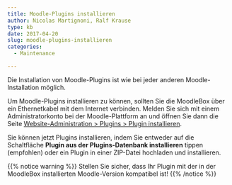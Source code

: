 ```yaml
---
title: Moodle-Plugins installieren
author: Nicolas Martignoni, Ralf Krause
type: kb
date: 2017-04-20
slug: moodle-plugins-installieren
categories:
  - Maintenance

---
```

Die Installation von Moodle-Plugins ist wie bei jeder anderen Moodle-Installation möglich.

Um Moodle-Plugins installieren zu können, sollten Sie die MoodleBox über ein Ethernetkabel mit dem Internet verbinden. Melden Sie sich mit einem Administratorkonto bei der Moodle-Plattform an und öffnen Sie dann die Seite [Website-Administration > Plugins > Plugin installieren][1].

Sie können jetzt Plugins installieren, indem Sie entweder auf die Schaltfläche __Plugin aus der Plugins-Datenbank installieren__ tippen (empfohlen) oder ein Plugin in einer ZIP-Datei hochladen und installieren.

{{% notice warning %}}
Stellen Sie sicher, dass Ihr Plugin mit der in der MoodleBox installierten Moodle-Version kompatibel ist!
{{% /notice %}}


 [1]: http://moodlebox.home/admin/tool/installaddon/index.php
